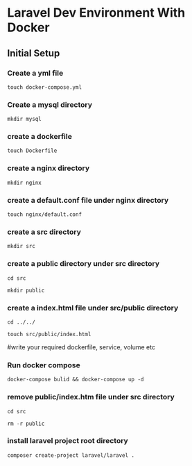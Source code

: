 # Laravel Dev Environment With Docker

## Initial Setup

### Create a yml file

```
touch docker-compose.yml
```

### Create a mysql directory

```
mkdir mysql
```

### create a dockerfile

```
touch Dockerfile
```

### create a nginx directory

```
mkdir nginx
```

### create a default.conf file under nginx directory

```
touch nginx/default.conf
```

### create a src directory

```
mkdir src
```

### create a public directory under src directory

```
cd src
```

```
mkdir public
```
### create a index.html file under src/public directory

```
cd ../../
```

```
touch src/public/index.html
```

#write your required dockerfile, service, volume etc

### Run docker compose

```
docker-compose bulid && docker-compose up -d
```
### remove public/index.htm file under src directory

```
cd src
```

```
rm -r public
```

### install laravel project root directory

```
composer create-project laravel/laravel .
```
